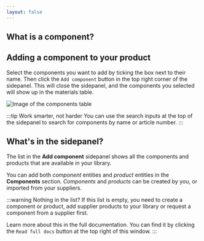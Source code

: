 ```yaml
---
layout: false
---
```


<script setup>
import { useData } from 'vitepress'
import MinidocStyles from '../MinidocStyles.vue'
const { site, frontmatter } = useData()
</script>

<MinidocStyles />

## What is a component?

<!--@include: ../../documentation/__partials/component-explanation.md -->

## Adding a component to your product

Select the components you want to add by ticking the box next to their name. Then click the `Add component` button in the top right corner of the sidepanel. This will close the sidepanel, and the components you selected will show up in the materials table.

![Image of the components table](/images/product/added-component.jpg)

:::tip Work smarter, not harder
You can use the search inputs at the top of the sidepanel to search for components by name or article number.
:::

## What's in the sidepanel?

The list in the **Add component** sidepanel shows all the components and products that are available in your library.

You can add both _component_ entities and _product_ entities in the **Components** section. _Components_ and _products_ can be created by you, or imported from your suppliers.

:::warning Nothing in the list?
If this list is empty, you need to create a component or product, add supplier products to your library or request a component from a supplier first.

Learn more about this in the full documentation. You can find it by clicking the `Read full docs` button at the top right of this window.
:::
